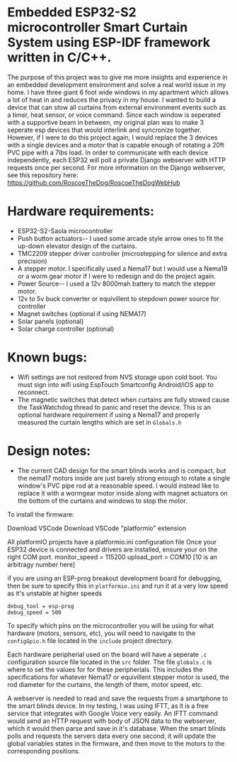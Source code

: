 # Embedded ESP32-S2 microcontroller Smart Curtain System using ESP-IDF framework written in C/C++.

The purpose of this project was to give me more insights and experience in an embedded development environment and solve a real world issue in my home. I have three giant 6 foot wide windows in my apartment which allows a lot of heat in and reduces the privacy in my house. I wanted to build a device that can stow all curtains from external environment events such as a timer, heat sensor, or voice command. Since each window is seperated with a supportive beam in between, my original plan was to make 3 seperate esp devices that would interlink and syncronize together. However, if I were to do this project again, I would replace the 3 devices with a single devices and a motor that is capable enough of rotating a 20ft PVC pipe with a 7lbs load. In order to communicate with each device independently, each ESP32 will poll a private Django webserver with HTTP requests once per second. For more information on the Django webserver, see this repository here: https://github.com/RoscoeTheDog/RoscoeTheDogWebHub

# Hardware requirements:
* ESP32-S2-Saola microcontroller
* Push button actuators-- I used some arcade style arrow ones to fit the up-down elevator design of the curtains.
* TMC2209 stepper driver controller (microstepping for silence and extra precision)
* A stepper motor. I specifically used a Nema17 but I would use a Nema19 or a worm gear motor if I were to redesign and do the project again.
* Power Source-- I used a 12v 8000mah battery to match the stepper motor.
* 12v to 5v buck converter or equivillent to stepdown power source for controller
* Magnet switches (optional if using NEMA17)
* Solar panels (optional)
* Solar charge controller (optional)

# Known bugs:
* Wifi settings are not restored from NVS storage upon cold boot. You must sign into wifi using EspTouch Smartconfig Android/iOS app to reconnect.
* The magnetic switches that detect when curtains are fully stowed cause the TaskWatchdog thread to panic and reset the device. This is an optional hardware requirement if using a Nema17 and properly measured the curtain lengths which are set in `Globals.h`

# Design notes:
* The current CAD design for the smart blinds works and is compact, but the nema17 motors inside are just barely strong enough to rotate a single window's PVC pipe rod at a reasonable speed. I would instead like to replace it with a wormgear motor inside along with magnet actuators on the bottom of the curtains and windows to stop the motor.

To install the firmware:

Download VSCode
Download VSCode "platformio" extension

All platformIO projects have a platformio.ini configuration file
Once your ESP32 device is connected and drivers are installed, ensure your on the right COM port.
monitor_speed = 115200
upload_port = COM10 [10 is an arbitragy number here]

if you are using an ESP-prog breakout development board for debugging, then be sure to specify this in `platformio.ini` and run it at a very low speed as it's unstable at higher speeds

```
debug_tool = esp-prog
debug_speed = 500
```

To specify which pins on the microcontroller you will be using for what hardware (motors, sensors, etc), you will need to navigate to the `configGpio.h` file located in the `include` project directory.

Each hardware peripherial used on the board will have a seperate `.c` configuration source file located in the `src` folder. The file `globals.c` is where to set the values for for these peripherials. This includes the specifications for whatever Nema17 or equivillent stepper motor is used, the rod diameter for the curtains, the length of them, motor speed, etc.

A webserver is needed to read and save the requests from a smartphone to the smart blinds device. In my testing, I was using IFTT, as it is a free service that integrates with Google Voice very easily. An IFTT command would send an HTTP request with body of JSON data to the webserver, which it would then parse and save in it's database. When the smart blinds polls and requests the servers data every one second, it will update the global variables states in the firmware, and then move to the motors to the corresponding positions.